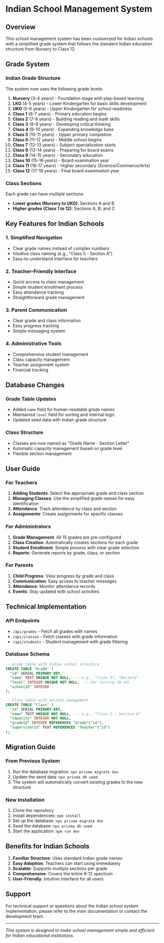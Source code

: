 # Indian School Management System

## Overview

This school management system has been customized for Indian schools with a simplified grade system that follows the standard Indian education structure from Nursery to Class 12.

## Grade System

### Indian Grade Structure

The system now uses the following grade levels:

1. **Nursery** (3-4 years) - Foundation stage with play-based learning
2. **LKG** (4-5 years) - Lower Kindergarten for basic skills development
3. **UKG** (5-6 years) - Upper Kindergarten for school readiness
4. **Class 1** (6-7 years) - Primary education begins
5. **Class 2** (7-8 years) - Building reading and math skills
6. **Class 3** (8-9 years) - Developing critical thinking
7. **Class 4** (9-10 years) - Expanding knowledge base
8. **Class 5** (10-11 years) - Upper primary completion
9. **Class 6** (11-12 years) - Middle school begins
10. **Class 7** (12-13 years) - Subject specialization starts
11. **Class 8** (13-14 years) - Preparing for board exams
12. **Class 9** (14-15 years) - Secondary education
13. **Class 10** (15-16 years) - Board examination year
14. **Class 11** (16-17 years) - Higher secondary (Science/Commerce/Arts)
15. **Class 12** (17-18 years) - Final board examination year

### Class Sections

Each grade can have multiple sections:
- **Lower grades (Nursery to UKG)**: Sections A and B
- **Higher grades (Class 1 to 12)**: Sections A, B, and C

## Key Features for Indian Schools

### 1. Simplified Navigation
- Clear grade names instead of complex numbers
- Intuitive class naming (e.g., "Class 5 - Section A")
- Easy-to-understand interface for teachers

### 2. Teacher-Friendly Interface
- Quick access to class management
- Simple student enrollment process
- Easy attendance tracking
- Straightforward grade management

### 3. Parent Communication
- Clear grade and class information
- Easy progress tracking
- Simple messaging system

### 4. Administrative Tools
- Comprehensive student management
- Class capacity management
- Teacher assignment system
- Financial tracking

## Database Changes

### Grade Table Updates
- Added `name` field for human-readable grade names
- Maintained `level` field for sorting and internal logic
- Updated seed data with Indian grade structure

### Class Structure
- Classes are now named as "Grade Name - Section Letter"
- Automatic capacity management based on grade level
- Flexible section management

## User Guide

### For Teachers
1. **Adding Students**: Select the appropriate grade and class section
2. **Managing Classes**: Use the simplified grade names for easy identification
3. **Attendance**: Track attendance by class and section
4. **Assignments**: Create assignments for specific classes

### For Administrators
1. **Grade Management**: All 15 grades are pre-configured
2. **Class Creation**: Automatically creates sections for each grade
3. **Student Enrollment**: Simple process with clear grade selection
4. **Reports**: Generate reports by grade, class, or section

### For Parents
1. **Child Progress**: View progress by grade and class
2. **Communication**: Easy access to teacher messages
3. **Attendance**: Monitor attendance records
4. **Events**: Stay updated with school activities

## Technical Implementation

### API Endpoints
- `/api/grades` - Fetch all grades with names
- `/api/classes` - Fetch classes with grade information
- `/api/students` - Student management with grade filtering

### Database Schema
```sql
-- Grade table with Indian school structure
CREATE TABLE "Grade" (
  "id" SERIAL PRIMARY KEY,
  "name" TEXT UNIQUE NOT NULL,  -- e.g., "Class 5", "Nursery"
  "level" INTEGER UNIQUE NOT NULL,  -- For sorting (0-14)
  "schoolId" INTEGER
);

-- Class table with section management
CREATE TABLE "Class" (
  "id" SERIAL PRIMARY KEY,
  "name" TEXT UNIQUE NOT NULL,  -- e.g., "Class 5 - Section A"
  "capacity" INTEGER NOT NULL,
  "gradeId" INTEGER REFERENCES "Grade"("id"),
  "supervisorId" TEXT REFERENCES "Teacher"("id")
);
```

## Migration Guide

### From Previous System
1. Run the database migration: `npx prisma migrate dev`
2. Update the seed data: `npx prisma db seed`
3. The system will automatically convert existing grades to the new structure

### New Installation
1. Clone the repository
2. Install dependencies: `npm install`
3. Set up the database: `npx prisma migrate dev`
4. Seed the database: `npx prisma db seed`
5. Start the application: `npm run dev`

## Benefits for Indian Schools

1. **Familiar Structure**: Uses standard Indian grade names
2. **Easy Adoption**: Teachers can start using immediately
3. **Scalable**: Supports multiple sections per grade
4. **Comprehensive**: Covers the entire K-12 spectrum
5. **User-Friendly**: Intuitive interface for all users

## Support

For technical support or questions about the Indian school system implementation, please refer to the main documentation or contact the development team.

---

*This system is designed to make school management simple and efficient for Indian educational institutions.* 